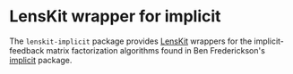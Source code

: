# LensKit wrapper for implicit

The `lenskit-implicit` package provides [LensKit][] wrappers for the implicit-feedback matrix factorization
algorithms found in Ben Frederickson's [implicit][] package.

[implicit]: https://pypi.org/project/implicit
[LensKit]: https://lkpy.lenskit.org
